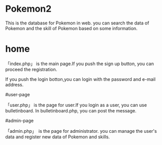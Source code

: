 # Pokemon2

This is the database for Pokemon in web.
you can search the data of Pokemon and the skill of Pokemon based on some information.

# home
「index.php」 is the main page.If you push the sign up button,
you can proceed the registration.

If you push the login botton,you can login with the password and e-mail address.


#user-page

「user.php」 is the page for user.If you login as a user, you can use bulletinboard.
In bulletinboard.php, you can post the message.

#admin-page

「admin.php」　is the page for administrator.
you can manage the user's data and register new data of Pokemon and skills.
